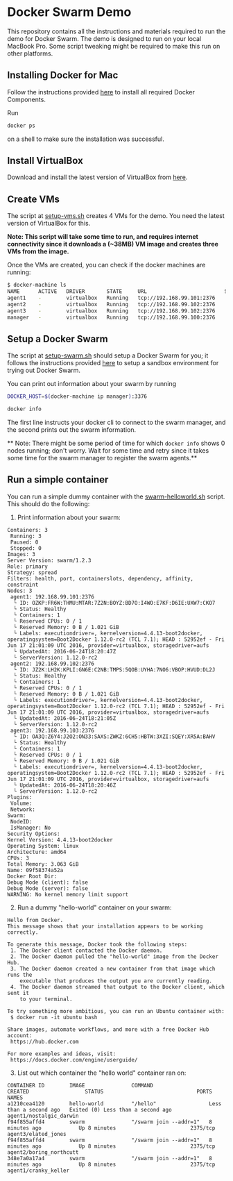 # Docker Swarm Demo

This repository contains all the instructions and materials required to run the
demo for Docker Swarm. The demo is designed to run on your local MacBook Pro.
Some script tweaking might be required to make this run on other platforms.

## Installing Docker for Mac

Follow the instructions provided 
[here](https://docs.docker.com/docker-for-mac/) to install all 
required Docker Components.

Run

```bash
docker ps
```

on a shell to make sure the installation was successful.

## Install VirtualBox

Download and install the latest version of VirtualBox from
[here](https://www.virtualbox.org/wiki/Downloads).

## Create VMs

The script at [setup-vms.sh](setup-vms.sh) creates 4 VMs for the demo. You need
the latest version of VirtualBox for this.

**Note: This script will take some time to run, and requires internet 
connectivity since it downloads a (~38MB) VM image and creates three VMs from
the image.**

Once the VMs are created, you can check if the docker machines are running:

```bash
$ docker-machine ls
NAME      ACTIVE   DRIVER       STATE     URL                         SWARM   DOCKER        ERRORS
agent1    -        virtualbox   Running   tcp://192.168.99.101:2376           v1.12.0-rc2
agent2    -        virtualbox   Running   tcp://192.168.99.102:2376           v1.12.0-rc2
agent3    -        virtualbox   Running   tcp://192.168.99.102:2376           v1.12.0-rc2
manager   -        virtualbox   Running   tcp://192.168.99.100:2376           v1.12.0-rc2
```

## Setup a Docker Swarm

The script at [setup-swarm.sh](setup-swarm.sh) should setup a Docker Swarm for
you; it follows the instructions provided 
[here](https://docs.docker.com/swarm/install-w-machine/) to setup a sandbox
environment for trying out Docker Swarm.

You can print out information about your swarm by running

```bash
DOCKER_HOST=$(docker-machine ip manager):3376

docker info
```

The first line instructs your docker cli to connect to the swarm manager, and the second prints out the swarm information.

** Note: There might be some period of time for which `docker info` shows 0 nodes running; don't worry. Wait for some time and retry since it takes some time for the swarm manager to register the swarm agents.**

## Run a simple container

You can run a simple dummy container with the 
[swarm-helloworld.sh](swarm-helloworld.sh) script. This should do the following:

1. Print information about your swarm:

```
Containers: 3
 Running: 3
 Paused: 0
 Stopped: 0
Images: 3
Server Version: swarm/1.2.3
Role: primary
Strategy: spread
Filters: health, port, containerslots, dependency, affinity, constraint
Nodes: 3
 agent1: 192.168.99.101:2376
  └ ID: OZKP:FR6W:THMU:MTAR:7Z2N:BOYZ:BD7O:I4WO:E7KF:D6IE:UXW7:CKO7
  └ Status: Healthy
  └ Containers: 1
  └ Reserved CPUs: 0 / 1
  └ Reserved Memory: 0 B / 1.021 GiB
  └ Labels: executiondriver=, kernelversion=4.4.13-boot2docker, operatingsystem=Boot2Docker 1.12.0-rc2 (TCL 7.1); HEAD : 52952ef - Fri Jun 17 21:01:09 UTC 2016, provider=virtualbox, storagedriver=aufs
  └ UpdatedAt: 2016-06-24T18:20:47Z
  └ ServerVersion: 1.12.0-rc2
 agent2: 192.168.99.102:2376
  └ ID: JZ2K:LH2K:KPLI:GN6E:C2NB:TMPS:5QOB:UYHA:7NO6:VBOP:HVUD:DL2J
  └ Status: Healthy
  └ Containers: 1
  └ Reserved CPUs: 0 / 1
  └ Reserved Memory: 0 B / 1.021 GiB
  └ Labels: executiondriver=, kernelversion=4.4.13-boot2docker, operatingsystem=Boot2Docker 1.12.0-rc2 (TCL 7.1); HEAD : 52952ef - Fri Jun 17 21:01:09 UTC 2016, provider=virtualbox, storagedriver=aufs
  └ UpdatedAt: 2016-06-24T18:21:05Z
  └ ServerVersion: 1.12.0-rc2
 agent3: 192.168.99.103:2376
  └ ID: OA3Q:Z6Y4:J2O2:ON33:SAXS:ZWKZ:6CH5:HBTW:3XZI:SQEY:XR5A:BAHV
  └ Status: Healthy
  └ Containers: 1
  └ Reserved CPUs: 0 / 1
  └ Reserved Memory: 0 B / 1.021 GiB
  └ Labels: executiondriver=, kernelversion=4.4.13-boot2docker, operatingsystem=Boot2Docker 1.12.0-rc2 (TCL 7.1); HEAD : 52952ef - Fri Jun 17 21:01:09 UTC 2016, provider=virtualbox, storagedriver=aufs
  └ UpdatedAt: 2016-06-24T18:20:46Z
  └ ServerVersion: 1.12.0-rc2
Plugins:
 Volume:
 Network:
Swarm:
 NodeID:
 IsManager: No
Security Options:
Kernel Version: 4.4.13-boot2docker
Operating System: linux
Architecture: amd64
CPUs: 3
Total Memory: 3.063 GiB
Name: 09f58374a52a
Docker Root Dir:
Debug Mode (client): false
Debug Mode (server): false
WARNING: No kernel memory limit support
```

2. Run a dummy "hello-world" container on your swarm:

```
Hello from Docker.
This message shows that your installation appears to be working correctly.

To generate this message, Docker took the following steps:
 1. The Docker client contacted the Docker daemon.
 2. The Docker daemon pulled the "hello-world" image from the Docker Hub.
 3. The Docker daemon created a new container from that image which runs the
    executable that produces the output you are currently reading.
 4. The Docker daemon streamed that output to the Docker client, which sent it
    to your terminal.

To try something more ambitious, you can run an Ubuntu container with:
 $ docker run -it ubuntu bash

Share images, automate workflows, and more with a free Docker Hub account:
 https://hub.docker.com

For more examples and ideas, visit:
 https://docs.docker.com/engine/userguide/
```

3. List out which container the "hello world" container ran on:

```
CONTAINER ID        IMAGE               COMMAND                  CREATED                  STATUS                              PORTS               NAMES
a1210cea4120        hello-world         "/hello"                 Less than a second ago   Exited (0) Less than a second ago                       agent1/nostalgic_darwin
f94f855affd4        swarm               "/swarm join --addr=1"   8 minutes ago            Up 8 minutes                        2375/tcp            agent3/elated_jones
f94f855affd4        swarm               "/swarm join --addr=1"   8 minutes ago            Up 8 minutes                        2375/tcp            agent2/boring_northcutt
348e7a0a17a4        swarm               "/swarm join --addr=1"   8 minutes ago            Up 8 minutes                        2375/tcp            agent1/cranky_keller
```